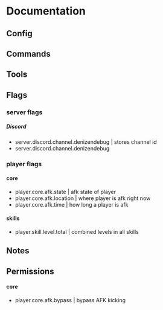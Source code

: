 # Documentation

## Config

## Commands

## Tools

## Flags

### server flags

##### Discord

- server.discord.channel.denizendebug | stores channel id
- server.discord.channel.denizendebug

### player flags

#### core

- player.core.afk.state | afk state of player
- player.core.afk.location | where player is afk right now
- player.core.afk.time | how long a player is afk

#### skills

- player.skill.level.total | combined levels in all skills


## Notes

## Permissions

#### core

- player.core.afk.bypass | bypass AFK kicking

